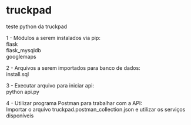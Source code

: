 # truckpad
teste python da truckpad

1 - Módulos a serem instalados via pip:\
flask\
flask_mysqldb\
googlemaps

2 - Arquivos a serem importados para banco de dados:\
install.sql

3 - Executar arquivo para iniciar api:\
python api.py

4 - Utilizar programa Postman para trabalhar com a API:\
Importar o arquivo truckpad.postman_collection.json e utilizar os serviços disponíveis